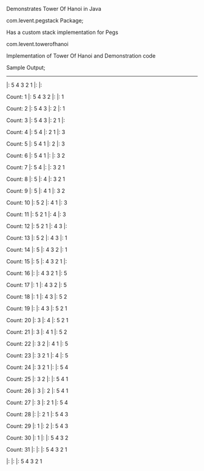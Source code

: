 Demonstrates Tower Of Hanoi in Java

com.levent.pegstack Package;

Has a custom stack implementation for Pegs

com.levent.towerofhanoi

Implementation of Tower Of Hanoi and Demonstration code

Sample Output;
**************
|: 5 4 3 2 1 
|: 
|: 

Count: 1
|: 5 4 3 2 
|: 
|: 1 

Count: 2
|: 5 4 3 
|: 2 
|: 1 

Count: 3
|: 5 4 3 
|: 2 1 
|: 

Count: 4
|: 5 4 
|: 2 1 
|: 3 

Count: 5
|: 5 4 1 
|: 2 
|: 3 

Count: 6
|: 5 4 1 
|: 
|: 3 2 

Count: 7
|: 5 4 
|: 
|: 3 2 1 

Count: 8
|: 5 
|: 4 
|: 3 2 1 

Count: 9
|: 5 
|: 4 1 
|: 3 2 

Count: 10
|: 5 2 
|: 4 1 
|: 3 

Count: 11
|: 5 2 1 
|: 4 
|: 3 

Count: 12
|: 5 2 1 
|: 4 3 
|: 

Count: 13
|: 5 2 
|: 4 3 
|: 1 

Count: 14
|: 5 
|: 4 3 2 
|: 1 

Count: 15
|: 5 
|: 4 3 2 1 
|: 

Count: 16
|: 
|: 4 3 2 1 
|: 5 

Count: 17
|: 1 
|: 4 3 2 
|: 5 

Count: 18
|: 1 
|: 4 3 
|: 5 2 

Count: 19
|: 
|: 4 3 
|: 5 2 1 

Count: 20
|: 3 
|: 4 
|: 5 2 1 

Count: 21
|: 3 
|: 4 1 
|: 5 2 

Count: 22
|: 3 2 
|: 4 1 
|: 5 

Count: 23
|: 3 2 1 
|: 4 
|: 5 

Count: 24
|: 3 2 1 
|: 
|: 5 4 

Count: 25
|: 3 2 
|: 
|: 5 4 1 

Count: 26
|: 3 
|: 2 
|: 5 4 1 

Count: 27
|: 3 
|: 2 1 
|: 5 4 

Count: 28
|: 
|: 2 1 
|: 5 4 3 

Count: 29
|: 1 
|: 2 
|: 5 4 3 

Count: 30
|: 1 
|: 
|: 5 4 3 2 

Count: 31
|: 
|: 
|: 5 4 3 2 1 

|: 
|: 
|: 5 4 3 2 1 